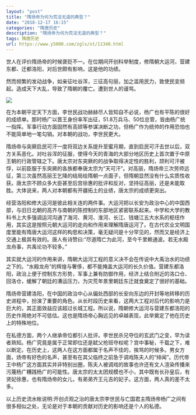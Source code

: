 ```yaml
---
layout: "post"
title: "隋炀帝为何为荒淫无道的典型？"
date: "2018-12-17 16:15"
categories: "隋唐历史"
description: "隋炀帝为何为荒淫无道的典型？"
tags: 隋唐历史
url: https://www.y5000.com/zgls/st/11340.html
---
```






世人在评价隋炀帝的时候褒贬不一。在位期间开创科举制度，修隋朝大运河，营建东都、迁都洛阳，对后世颇有影响，这是他的功绩。

然而频繁的发动战争，如亲征吐谷浑，三征高句丽，加之滥用民力，致使民变频起。造成天下大乱，导致了隋朝的覆亡。遭到世人的谩骂。

![](https://img.y5000.com/uploads/allimg/170118/1A9241b3-0.jpg)

在为本朝平定天下方面，李世民战功赫赫尽人皆知自不必说，杨广也有平陈的很好的成绩单。那时杨广以晋王身份率军出征，51.8万兵马、50位总管，皆由杨广统一指挥。军事行动方面固然有高颎等参谋决断之功，但杨广作为统帅的作用恐怕也不能简单地一笔勾销。对本朝的战功，李世民更大。

隋炀帝与突厥启民可汗一度将双边关系提升至蜜月期，直到启民可汗去世以后，双方关系恶化。对吐谷浑的征服，使得今天的青海的大部分地区历史上首次置于中原王朝的行政管辖之下。唐太宗对东突厥的的战争取得决定性的胜利，颉利可汗被俘，以前臣服于东突厥的各族都奉唐太宗为“天可汗”。对高丽，隋炀帝三次劳师远征，第三次虽然高丽王乞降的结局给隋朝一点面子，但隋朝显然没有什么实质性收获。唐太宗不顾众多大臣甚至后宫徐惠的批评和反对，坚持征高丽，还是未能取胜。大体说来，两人对本朝都有开疆拓土的业绩，唐太宗的成绩更突出。

经营洛阳和修大运河是彼此相关连的两件事。大运河把以长安为政治中心的中国西部，与旧日北朝的高齐与南朝的陈控制的东部地区紧密联系起来。中学和大学的教科书上大多强调运河沟通了海河、黄河、淮河、长江、钱塘江五大水系的枢纽作用，其实这是按照元朝大运河的走向和作用来理解隋唐运河了。在古代农业文明国度里能有隋唐大运河这样的构思和决策，毫无疑问是十分罕见的，然而又是经济上交通上极其有效的。唐人有诗赞曰:“尽道隋亡为此河，至今千里赖通波。若无水殿龙舟事，共禹论功不较多。”

其实就大运河的作用来讲，隋朝大运河工程的意义决不会在传说中大禹治水的功绩之下的。“水殿龙舟”的辉煌与奢侈，都不能掩盖大运河的长久价值。营建东都洛阳，政治上便于控制东方形势，军事上兼有防御作用，经济上结合附近的洛口仓、回洛仓，缓解了朝廷的漕运压力，为灾荒年景里朝廷东迁就食奠定了很好的基础。

隋炀帝营建洛阳，在中国的政治中心从偏处西部的长安向东边的开封等地转移的历史进程中，扮演了重要的角色。从长时段历史来看，这两大工程对后代的影响力是巨大的，其正面效益应该超过长城工程。所以说，隋朝修大运河与营建东都洛阳的历史作用绝对不可低估。这也是隋炀帝心胸远见的卓越表现，此举奠定了他在历史上的特殊地位。

在私德方面，两个人继承帝位都引人批评。李世民杀兄夺位的玄武门之变，早为读者熟知。杨广究竟是属于正常即位还是弑父抢班夺权呢？宫中事秘，千载之下，难以断定。在历史上，这两人在这方面都属于名声不佳的，挨骂的时候多。男女方面，炀帝有好色的名声，甚至有在其父临终之前急于调戏陈夫人的“绯闻”。历代帝王中杨广这方面其实并非特别出圈，陈夫人被调戏的故事也许还有文人渲染传播来污蔑杨广糟践杨广的可能性。唐太宗的太太团规模也不小，其中既有长孙皇后，有贤妃徐惠，也有隋炀帝的女儿，有弟弟齐王元吉的妃子。这方面，两人真的差不太多。

以上历史流水帐说明:开创贞观之治的唐太宗李世民与亡国君主隋炀帝杨广之间有很多相似之处，无论是对于本朝的贡献对历史的影响还是个人的私德。
